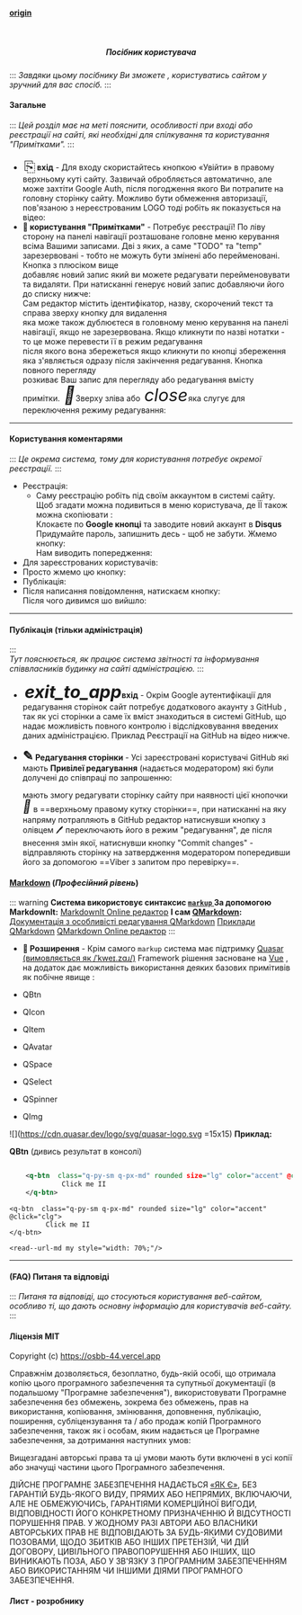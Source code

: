 #### [origin](https://osbb-44.vercel.app/#/manual)

<h5 align="center">
  <br>
  <div class="row flex-center"><div class="manual-logo-200"></div></div>
  <br>
      Посібник користувача
  <br>
</h5>

:::
_Завдяки цьому посібнику Ви зможете , 
користуватись сайтом у зручний для вас спосіб._
:::

#### Загальне

:::
_Цей розділ має на меті пояснити, 
особливості при вході або реєстрації на сайті, 
які необхідні для спілкування та користування
"Примітками"._
:::

* <span style="font-size: 1.8em; color: var(--q-color-primary); position: relative; top: 0.1em; padding: 0 0.1em; ">⎘</span>**вхід** - Для входу скористайтесь кнопкою «Увійти» в правому верхньому куті сайту. Зазвичай обробляється автоматично, але може захтіти Google Auth, після погодження якого Ви потрапите на головну сторінку сайту. Можливо бути обмеження авторизації, пов'язаною з нереєстрованим LOGO тоді робіть як показується на відео:<div src="https://www.youtube.com/embed/Waqyp4VvRv0?rel=0" />
* **📝 користування "Примітками"** - Потребує реєстрації! По ліву сторону на панелі навігації розташоване головне меню керування <div type="loc-img" src="https://i.ibb.co/wdmRTbV/notes-1.jpg"></div> всіма Вашими записами. Дві з яких, а саме "TODO" та "temp"<div type="loc-img" src="https://i.ibb.co/TmP939n/notes-2.jpg"></div>зарезервовані - тобто не можуть бути змінені або перейменовані. Кнопка з плюсіком вище <div type="loc-img" src="https://i.ibb.co/3Bw8HQ3/notes-3.jpg"></div> добавляє новий запис який ви можете редагувати перейменовувати та видаляти. При натисканні генерує новий запис добавляючи його до списку нижче: <div type="loc-img" src="https://i.ibb.co/XVZsdt2/notes-4.jpg"></div>Сам редактор містить ідентифікатор, назву, скорочений текст та справа зверху кнопку для видалення<div type="loc-img" src="https://i.ibb.co/SJmQVw0/notes-5.jpg"></div> яка може також дублюєтеся в головному меню керування на панелі навігації, якщо не зарезервована. Якщо кликнути по назві нотатки - то це може перевести її в режим редагування <div type="loc-img" src="https://i.ibb.co/ry075H8/notes-6.jpg"></div> після якого вона збережеться якщо кликнути по кнопці збереження <div type="loc-img" src="https://i.ibb.co/MPHBLQ4/notes-7.jpg"></div> яка з'являється одразу після закінчення редагування. Кнопка повного перегляду <div type="loc-img" src="https://i.ibb.co/Vqsq7DY/notes-8.jpg"></div> розкиває Ваш запис для перегляду або редагування вмісту примітки. <i aria-hidden="true" class="xtjoy-icon xtjoy-icon--btn" style="font-size: 2.2em; left: 0.1em; position: relative; top: -0em; color: var(--q-color-primary); "></i> Зверху зліва або <i aria-hidden="true" role="presentation" class="material-icons q-icon notranslate" style="font-size: 2.2em; left: 0.1em; position: relative; top: -0em; color: var(--q-color-primary); ">close</i> яка слугує для переключення режиму редагування:<div type="loc-img" src="https://i.ibb.co/hWcbJHp/notes-9.jpg"></div>

---

#### Користування коментарями

:::
_Це окрема система, тому для користування потребує окремої реєстрації._
:::

<div type="loc-img" src="https://i.ibb.co/sKFqrVn/comments-0.jpg">

* Реєстрація:
  + Саму реєстрацію робіть під своїм аккаунтом в системі сайту. Щоб згадати можна подивиться в меню користувача, де ЇЇ також можна скопіювати :<div type="loc-img" src="https://i.ibb.co/8cPn9pQ/comments-2.jpg"></div> Клокаєте по **Google кнопці** та заводите новий аккаунт в **Disqus** <div type="loc-img" src="https://i.ibb.co/JySxCcn/comments-3.jpg"></div> Придумайте пароль, запишнить десь - щоб не забути. Жмемо кнопку: <div type="loc-img" src="https://i.ibb.co/52SFbD9/comments-4.jpg"></div> Нам виводить попередження:<div type="loc-img" src="https://i.ibb.co/sF99Fpx/comments-5.jpg"></div>
* Для зареєстрованих користувачів:
* Просто жмемо цю кнопку:<div type="loc-img" src="https://i.ibb.co/84dZ0Z3/comments-8.jpg"></div>
* Публікація:
* Після написання повідомлення, натискаєм кнопку:<div type="loc-img" src="https://i.ibb.co/yh4mGKn/comments-6.jpg"></div> Після чого дивимся шо вийшло:<div type="loc-img" src="https://i.ibb.co/g4WvZQR/comments-7.jpg"></div>

---

#### Публікація (тільки адміністрація)

:::  
_Тут пояснюється, 
як працює система звітності
та інформування співвласників будинку на сайті адміністрацією._
:::

* **<i aria-hidden="true" role="presentation" class="material-icons q-icon notranslate" style="font-size: 2.2em; left: 0.1em; position: relative; top: -0em; color: var(--q-color-primary); ">exit_to_app</i> вхід** - Окрім Google аутентифікації для редагування сторінок сайт потребує додаткового акаунту з GitHub , так як усі сторінки а саме їх вміст знаходиться в системі GitHub, що надає можливість повного контролю і відслідковування введених даних адміністрацією. Приклад Реєстрації на GitHub на відео нижче.<div src="https://www.youtube.com/embed/TwBKImufRtQ?rel=0" />

* **<span style="font-size: 1.6em; ">✎</span> Редагування сторінки** - Усі зареєстровані користувачі GitHub які мають **Привілеї редагування** (надається модератором) які були долучені до співпраці по запрошенню:<div type="loc-img" src="https://i.ibb.co/D7gk0x4/git-Hub-pub-0.jpg"></div>мають змогу редагувати сторінку сайту при наявності цієї кнопочки <i aria-hidden="true" class="xtjoy-icon" style="font-size: 1.6em; position: relative; top: -0.093em; color: var(--q-color-primary); ">󱕱</i> в ==верхньому правому кутку сторінки==, при натисканні на яку напряму потрапляють в GitHub редактор натиснувши кнопку з олівцем 🖊️ переключають його в режим "редагування", де після внесення змін якої, натиснувши кнопку "Commit changes" - відправляють сторінку на затвердження модератором попередивши його за допомогою ==Viber з запитом про перевірку==.

#### [Markdown](https://www.markdownguide.org "Markdown is a lightweight markup language with plain-text-formatting syntax.") (**_Професійний рівень_**)

::: warning
**Система використовує синтаксис [ `markup` ](https://www.markdownguide.org "Markdown is a lightweight markup language with plain-text-formatting syntax.")**
**За допомогою MarkdownIt:**
[MarkdownIt Online редактор](https://markdown-it.github.io)
**І сам [QMarkdown](https://quasarframework.github.io/quasar-ui-qmarkdown/docs "A Quasar Framework Component"):**
[Документація з особливісті редагування QMarkdown](https://quasarframework.github.io/quasar-ui-qmarkdown/docs)
[Приклади QMarkdown](https://quasarframework.github.io/quasar-ui-qmarkdown/examples)
[QMarkdown Online редактор](https://quasarframework.github.io/quasar-ui-qmarkdown/demo)
:::

* **🤙 Розширення** - Крім самого `markup` система має підтримку [Quasar (вимовляється як /ˈkweɪ.zɑɹ/)](https://quasar.dev "Is an MIT licensed open-source Vue.js based framework, which allows you as a web developer to quickly create responsive++ websites/apps ") Framework рішення засноване на [Vue](https://vuejs.org "The Progressive JavaScript Framework") , на додаток дає можливість використання деяких базових примітивів як побічне явище :

* QBtn
* QIcon
* QItem
* QAvatar
* QSpace
* QSelect
* QSpinner
* QImg

![](https://cdn.quasar.dev/logo/svg/quasar-logo.svg =15x15) **Приклад:**

**QBtn** (дивись результат в консолі)

```xml

    <q-btn  class="q-py-sm q-px-md" rounded size="lg" color="accent" @click="clg">
             Click me II
    </q-btn>

```

<div class="fit row flex-center q-pt-md q-pb-xl" vue-cmp-wrapper>
 <vue-cmp>

    <q-btn  class="q-py-sm q-px-md" rounded size="lg" color="accent" @click="clg">
             Click me II
    </q-btn>

 </vue-cmp>
</div>

<div class="fit row flex-center q-pt-md q-pb-xl" vue-cmp-wrapper>
 <vue-cmp>

    <read--url-md my style="width: 70%;"/>

 </vue-cmp>
</div>

------

#### (FAQ) Питаня та відповіді

:::
*Питаня та відповіді, що стосуються користування веб-сайтом, особливо ті, що дають основну інформацію для користувачів веб-сайту.*
:::

<div
  type="disqus"
  isopen="true"
  title="Посібник користувача"
  description="Особливості при вході або реєстрації на сайті, а також публікації матеріалів адміністрацією"
  canonical="/#/manual"
  shortname="osbb-gr-44"

> </div>

#### Ліцензія MIT

Copyright (c) https://osbb-44.vercel.app

Справжнім дозволяється, безоплатно, будь-якій особі, що отримала копію цього програмного забезпечення та супутньої документації (в подальшому "Програмне забезпечення"), використовувати Програмне забезпечення без обмежень, зокрема без обмежень, прав на використання, копіювання, змінювання, доповнення, публікацію, поширення, субліцензування та / або продаж копій Програмного забезпечення, також як і особам, яким надається це Програмне забезпечення, за дотримання наступних умов:

Вищезгадані авторські права та ці умови мають бути включені в усі копії або значущі частини цього Програмного забезпечення.

ДІЙСНЕ ПРОГРАМНЕ ЗАБЕЗПЕЧЕННЯ НАДАЄТЬСЯ [«ЯК Є»](https://uk.wikipedia.org/w/index.php?title=ЯК_Є&action=edit&redlink=1), БЕЗ ГАРАНТІЙ БУДЬ-ЯКОГО ВИДУ, ПРЯМИХ АБО НЕПРЯМИХ, ВКЛЮЧАЮЧИ, АЛЕ НЕ ОБМЕЖУЮЧИСЬ, ГАРАНТІЯМИ КОМЕРЦІЙНОЇ ВИГОДИ, ВІДПОВІДНОСТІ ЙОГО КОНКРЕТНОМУ ПРИЗНАЧЕННЮ Й ВІДСУТНОСТІ ПОРУШЕННЯ ПРАВ. У ЖОДНОМУ РАЗІ АВТОРИ АБО ВЛАСНИКИ АВТОРСЬКИХ ПРАВ НЕ ВІДПОВІДАЮТЬ ЗА БУДЬ-ЯКИМИ СУДОВИМИ ПОЗОВАМИ, ЩОДО ЗБИТКІВ АБО ІНШИХ ПРЕТЕНЗІЙ, ЧИ ДІЙ ДОГОВОРУ, ЦИВІЛЬНОГО ПРАВОПОРУШЕННЯ АБО ІНШИХ, ЩО ВИНИКАЮТЬ ПОЗА, АБО У ЗВ'ЯЗКУ З ПРОГРАМНИМ ЗАБЕЗПЕЧЕННЯМ АБО ВИКОРИСТАННЯМ ЧИ ІНШИМИ ДІЯМИ ПРОГРАМНОГО ЗАБЕЗПЕЧЕННЯ.

#### Лист - розробнику

<div type="mail-to-dev"/>
